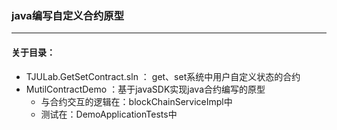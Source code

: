 ### java编写自定义合约原型

------

#### 关于目录：

- TJULab.GetSetContract.sln ： get、set系统中用户自定义状态的合约
- MutilContractDemo ：基于javaSDK实现java合约编写的原型
  - 与合约交互的逻辑在：blockChainServiceImpl中
  - 测试在：DemoApplicationTests中